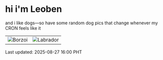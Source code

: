 # hi i'm Leoben

and i like dogs—so have some random dog pics that change whenever my CRON feels like it

|  |  |
|--------|----------|
| ![Borzoi](https://random-dog-vercel.vercel.app/api/random-borzoi?v=1756281602) | ![Labrador](https://random-dog-vercel.vercel.app/api/random-labrador?v=1756281602) |

Last updated: 2025-08-27 16:00 PHT
